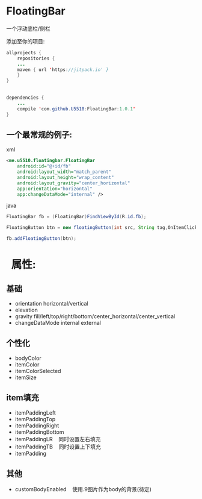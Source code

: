 # FloatingBar
一个浮动底栏/侧栏



添加至你的项目:

```java
allprojects {
    repositories {
	...
	maven { url 'https://jitpack.io' }
    }
}
  
  
dependencies {
    ...
    compile 'com.github.U5510:FloatingBar:1.0.1'
}
```

一个最常规的例子:
----
xml
```xml
<me.u5510.floatingbar.FloatingBar
    android:id="@+id/fb"
    android:layout_width="match_parent"
    android:layout_height="wrap_content"
    android:layout_gravity="center_horizontal"
    app:orientation="horizontal"
    app:changeDataMode="internal" />
```

java
```java
FloatingBar fb = (FloatingBar)FindViewById(R.id.fb);

FloatingButton btn = new floatingButton(int src, String tag,OnItemClickListener listener);

fb.addFloatingButton(btn);
```
  
属性:
====

基础
----
* orientation  horizontal/vertical
* elevation
* gravity  fill/left/top/right/bottom/center_horizontal/center_vertical
* changeDataMode
    internal
    external

个性化
----
* bodyColor
* itemColor
* itemColorSelected
* itemSize

item填充
----
* itemPaddingLeft
* itemPaddingTop
* itemPaddingRight
* itemPaddingBottom
* itemPaddingLR
    同时设置左右填充
* itemPaddingTB
    同时设置上下填充
* itemPadding

其他
----
* customBodyEnabled
    使用.9图片作为body的背景(待定)
